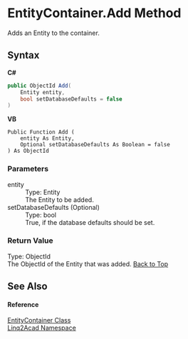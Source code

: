 # EntityContainer.Add Method 
 

Adds an Entity to the container.

## Syntax

**C#**<br />
``` C#
public ObjectId Add(
	Entity entity,
	bool setDatabaseDefaults = false
)
```

**VB**<br />
``` VB
Public Function Add ( 
	entity As Entity,
	Optional setDatabaseDefaults As Boolean = false
) As ObjectId
```


### Parameters
<dl><dt>entity</dt><dd>Type: Entity<br />The Entity to be added.</dd><dt>setDatabaseDefaults (Optional)</dt><dd>Type: bool<br />True, if the database defaults should be set.</dd></dl>

### Return Value
Type: ObjectId<br />The ObjectId of the Entity that was added.
<a href="#EntityContainerAdd-Method">Back to Top</a>

## See Also


#### Reference
<a href="T_Linq2Acad_EntityContainer.md#EntityContainer-Class">EntityContainer Class</a><br /><a href="N_Linq2Acad.md#Linq2Acad-Namespace">Linq2Acad Namespace</a><br />
